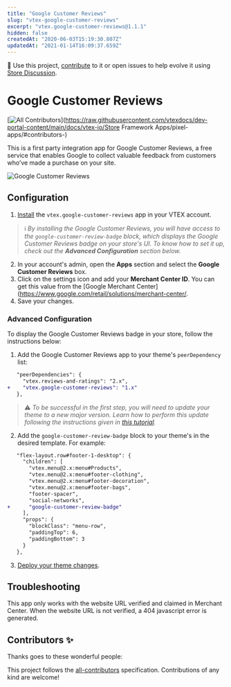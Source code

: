 ```yaml
---
title: "Google Customer Reviews"
slug: "vtex-google-customer-reviews"
excerpt: "vtex.google-customer-reviews@1.1.1"
hidden: false
createdAt: "2020-06-03T15:19:30.807Z"
updatedAt: "2021-01-14T16:09:37.659Z"
---
```

📢 Use this project, [contribute](https://github.com/vtex-apps/google-customer-reviews) to it or open issues to help evolve it using [Store Discussion](https://github.com/vtex-apps/store-discussion).

# Google Customer Reviews

<!-- prettier-ignore-start -->
<!-- markdownlint-disable -->
<!-- ALL-CONTRIBUTORS-BADGE:START - Do not remove or modify this section -->
[![All Contributors](https://img.shields.io/badge/all_contributors-0-orange.svg?style=flat-square)](https://raw.githubusercontent.com/vtexdocs/dev-portal-content/main/docs/vtex-io/Store Framework Apps/pixel-apps/#contributors-)
<!-- ALL-CONTRIBUTORS-BADGE:END -->
<!-- markdownlint-enable -->
<!-- prettier-ignore-end -->

This is a first party integration app for Google Customer Reviews, a free service that enables Google to collect valuable feedback from customers who’ve made a purchase on your site.

![Google Customer Reviews](https://raw.githubusercontent.com/vtexdocs/dev-portal-content/main/images/vtex-google-customer-reviews-0.png)

## Configuration

1. [Install](https://vtex.io/docs/recipes/store/installing-an-app) the `vtex.google-customer-reviews` app in your VTEX account.

> ℹ️ *By installing the Google Customer Reviews, you will have access to the `google-customer-review-badge` block, which displays the Google Customer Reviews badge on your store's UI. To know how to set it up, check out the **Advanced Configuration** section below.*

2. In your account's admin, open the **Apps** section and select the **Google Customer Reviews** box.
3. Click on the settings icon and add your **Merchant Center ID**. You can get this value from the [Google Merchant Center](https://www.google.com/retail/solutions/merchant-center/.
4. Save your changes.

### Advanced Configuration

To display the Google Customer Reviews badge in your store, follow the instructions below:

1. Add the Google Customer Reviews app to your theme's `peerDependency` list: 

```diff
   "peerDependencies": {
     "vtex.reviews-and-ratings": "2.x",
+    "vtex.google-customer-reviews": "1.x"
   },
```

> ⚠️ *To be successful in the first step, you will need to update your theme to a new major version. Learn how to perform this update following the instructions given in [this tutorial](https://vtex.io/docs/recipes/development/migrating-CMS-settings-after-major-update/).* 

2. Add the `google-customer-review-badge` block to your theme's in the desired template. For example: 

```diff
   "flex-layout.row#footer-1-desktop": {
     "children": [
       "vtex.menu@2.x:menu#Products",
       "vtex.menu@2.x:menu#footer-clothing",
       "vtex.menu@2.x:menu#footer-decoration",
       "vtex.menu@2.x:menu#footer-bags",
       "footer-spacer",
       "social-networks",
+      "google-customer-review-badge"
     ],
     "props": {
       "blockClass": "menu-row",
       "paddingTop": 6,
       "paddingBottom": 3
     }
   },
```

3. [Deploy your theme changes](https://vtex.io/docs/recipes/store-management/making-your-theme-content-public/). 

## Troubleshooting

This app only works with the website URL verified and claimed in Merchant Center. When the website URL is not verified, a 404 javascript error is generated.

<!-- DOCS-IGNORE:start -->

## Contributors ✨

Thanks goes to these wonderful people:

<!-- ALL-CONTRIBUTORS-LIST:START - Do not remove or modify this section -->
<!-- prettier-ignore-start -->
<!-- markdownlint-disable -->
<!-- markdownlint-enable -->
<!-- prettier-ignore-end -->
<!-- ALL-CONTRIBUTORS-LIST:END -->

This project follows the [all-contributors](https://github.com/all-contributors/all-contributors) specification. Contributions of any kind are welcome!

<!-- DOCS-IGNORE:end -->